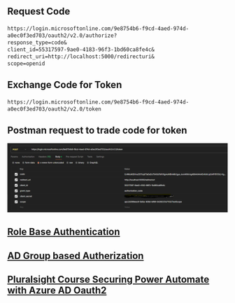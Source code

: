 ## Request Code

```
https://login.microsoftonline.com/9e8754b6-f9cd-4aed-974d-a0ec0f3ed703/oauth2/v2.0/authorize?
response_type=code&
client_id=55317597-9ae0-4183-96f3-1bd60ca8fe4c&
redirect_uri=http://localhost:5000/redirecturi&
scope=openid
```

## Exchange Code for Token

```
https://login.microsoftonline.com/9e8754b6-f9cd-4aed-974d-a0ec0f3ed703/oauth2/v2.0/token
```

## Postman request to trade code for token

![Postman post request](./docs/imgs/tradeCodeForAccessToken.png)



## [Role Base Authentication](https://www.youtube.com/watch?v=5lRbtDSyjjs)

## [AD Group based Autherization](https://www.youtube.com/watch?v=pcWdR0LcNaI)



## [Pluralsight Course Securing Power Automate with Azure AD Oauth2](https://app.pluralsight.com/ilx/video-courses/b5c52b11-3e57-4545-b4dc-156a25b9c96a/f9d3e242-99fc-42b7-af0d-57f858797ca6/73a6cbfe-cd05-4dd5-871c-69093dca2aec)
